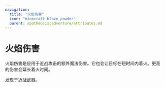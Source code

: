 ```yaml
---
navigation:
  title: "火焰伤害"
  icon: "minecraft:blaze_powder"
  parent: apotheosis:adventure/attributes.md
---
```


# 火焰伤害

<Color id="blue">火焰伤害</Color>是应用于近战攻击的额外魔法伤害。它也会让目标在短时间内着火。更高的伤害会延长着火时间。

发现于近战武器。

